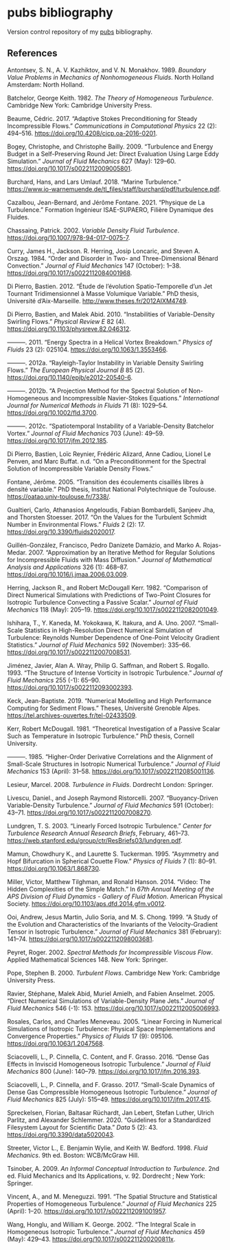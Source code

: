 # pubs bibliography

Version control repository of my [pubs](https://github.com/pubs/pubs)
bibliography.

## References

Antontsev, S. N., A. V. Kazhiktov, and V. N. Monakhov. 1989. _Boundary
Value Problems in Mechanics of Nonhomogeneous Fluids_. North Holland
Amsterdam: North Holland.

Batchelor, George Keith. 1982. _The Theory of Homogeneous Turbulence_.
Cambridge New York: Cambridge University Press.

Beaume, Cédric. 2017. “Adaptive Stokes Preconditioning for Steady
Incompressible Flows.” _Communications in Computational Physics_ 22 (2):
494–516. <https://doi.org/10.4208/cicp.oa-2016-0201>.

Bogey, Christophe, and Christophe Bailly. 2009. “Turbulence and Energy
Budget in a Self-Preserving Round Jet: Direct Evaluation Using Large
Eddy Simulation.” _Journal of Fluid Mechanics_ 627 (May): 129–60.
<https://doi.org/10.1017/s0022112009005801>.

Burchard, Hans, and Lars Umlauf. 2018. “Marine Turbulence.”
<https://www.io-warnemuende.de/tl_files/staff/burchard/pdf/turbulence.pdf>.

Cazalbou, Jean-Bernard, and Jérôme Fontane. 2021. “Physique de La
Turbulence.” Formation Ingénieur ISAE-SUPAERO, Filière Dynamique des
Fluides.

Chassaing, Patrick. 2002. _Variable Density Fluid Turbulence_.
<https://doi.org/10.1007/978-94-017-0075-7>.

Curry, James H., Jackson. R. Herring, Josip Loncaric, and Steven A.
Orszag. 1984. “Order and Disorder in Two- and Three-Dimensional Bénard
Convection.” _Journal of Fluid Mechanics_ 147 (October): 1–38.
<https://doi.org/10.1017/s0022112084001968>.

Di Pierro, Bastien. 2012. “Étude de l’évolution Spatio-Temporelle d’un
Jet Tournant Tridimensionnel à Masse Volumique Variable.” PhD thesis,
Université d’Aix-Marseille. <http://www.theses.fr/2012AIXM4749>.

Di Pierro, Bastien, and Malek Abid. 2010. “Instabilities of
Variable-Density Swirling Flows.” _Physical Review E_ 82 (4).
<https://doi.org/10.1103/physreve.82.046312>.

———. 2011. “Energy Spectra in a Helical Vortex Breakdown.” _Physics of
Fluids_ 23 (2): 025104. <https://doi.org/10.1063/1.3553466>.

———. 2012a. “Rayleigh-Taylor Instability in Variable Density Swirling
Flows.” _The European Physical Journal B_ 85 (2).
<https://doi.org/10.1140/epjb/e2012-20540-6>.

———. 2012b. “A Projection Method for the Spectral Solution of
Non-Homogeneous and Incompressible Navier-Stokes Equations.”
_International Journal for Numerical Methods in Fluids_ 71 (8): 1029–54.
<https://doi.org/10.1002/fld.3700>.

———. 2012c. “Spatiotemporal Instability of a Variable-Density Batchelor
Vortex.” _Journal of Fluid Mechanics_ 703 (June): 49–59.
<https://doi.org/10.1017/jfm.2012.185>.

Di Pierro, Bastien, Loïc Reynier, Frédéric Alizard, Anne Cadiou, Lionel
Le Penven, and Marc Buffat. n.d. “On a Preconditionment for the Spectral
Solution of Incompressible Variable Density Flows.”

Fontane, Jérôme. 2005. “Transition des écoulements cisaillés libres à
densité variable.” PhD thesis, Institut National Polytechnique de
Toulouse. <https://oatao.univ-toulouse.fr/7338/>.

Gualtieri, Carlo, Athanasios Angeloudis, Fabian Bombardelli, Sanjeev
Jha, and Thorsten Stoesser. 2017. “On the Values for the Turbulent
Schmidt Number in Environmental Flows.” _Fluids_ 2 (2): 17.
<https://doi.org/10.3390/fluids2020017>.

Guillén-González, Francisco, Pedro Danizete Damázio, and Marko A.
Rojas-Medar. 2007. “Approximation by an Iterative Method for Regular
Solutions for Incompressible Fluids with Mass Diffusion.” _Journal of
Mathematical Analysis and Applications_ 326 (1): 468–87.
<https://doi.org/10.1016/j.jmaa.2006.03.009>.

Herring, Jackson R., and Robert McDougall Kerr. 1982. “Comparison of
Direct Numerical Simulations with Predictions of Two-Point Closures for
Isotropic Turbulence Convecting a Passive Scalar.” _Journal of Fluid
Mechanics_ 118 (May): 205–19.
<https://doi.org/10.1017/s0022112082001049>.

Ishihara, T., Y. Kaneda, M. Yokokawa, K. Itakura, and A. Uno. 2007.
“Small-Scale Statistics in High-Resolution Direct Numerical Simulation
of Turbulence: Reynolds Number Dependence of One-Point Velocity Gradient
Statistics.” _Journal of Fluid Mechanics_ 592 (November): 335–66.
<https://doi.org/10.1017/s0022112007008531>.

Jiménez, Javier, Alan A. Wray, Philip G. Saffman, and Robert S. Rogallo. 1993. “The Structure of Intense Vorticity in Isotropic Turbulence.”
_Journal of Fluid Mechanics_ 255 (-1): 65–90.
<https://doi.org/10.1017/s0022112093002393>.

Keck, Jean-Baptiste. 2019. “Numerical Modelling and High Performance
Computing for Sediment Flows.” Theses, Université Grenoble Alpes.
<https://tel.archives-ouvertes.fr/tel-02433509>.

Kerr, Robert McDougall. 1981. “Theoretical Investigation of a Passive
Scalar Such as Temperature in Isotropic Turbulence.” PhD thesis, Cornell
University.

———. 1985. “Higher-Order Derivative Correlations and the Alignment of
Small-Scale Structures in Isotropic Numerical Turbulence.” _Journal of
Fluid Mechanics_ 153 (April): 31–58.
<https://doi.org/10.1017/s0022112085001136>.

Lesieur, Marcel. 2008. _Turbulence in Fluids_. Dordrecht London:
Springer.

Livescu, Daniel., and Joseph Raymond Ristorcelli. 2007. “Buoyancy-Driven
Variable-Density Turbulence.” _Journal of Fluid Mechanics_ 591
(October): 43–71. <https://doi.org/10.1017/s0022112007008270>.

Lundgren, T. S. 2003. “Linearly Forced Isotropic Turbulence.” _Center
for Turbulence Research Annual Research Briefs_, February, 461–73.
<https://web.stanford.edu/group/ctr/ResBriefs03/lundgren.pdf>.

Mamun, Chowdhury K., and Laurette S. Tuckerman. 1995. “Asymmetry and
Hopf Bifurcation in Spherical Couette Flow.” _Physics of Fluids_ 7 (1):
80–91. <https://doi.org/10.1063/1.868730>.

Miller, Victor, Matthew Tilghman, and Ronald Hanson. 2014. “Video: The
Hidden Complexities of the Simple Match.” In _67th Annual Meeting of the
APS Division of Fluid Dynamics - Gallery of Fluid Motion_. American
Physical Society. <https://doi.org/10.1103/aps.dfd.2014.gfm.v0012>.

Ooi, Andrew, Jesus Martin, Julio Soria, and M. S. Chong. 1999. “A Study
of the Evolution and Characteristics of the Invariants of the
Velocity-Gradient Tensor in Isotropic Turbulence.” _Journal of Fluid
Mechanics_ 381 (February): 141–74.
<https://doi.org/10.1017/s0022112098003681>.

Peyret, Roger. 2002. _Spectral Methods for Incompressible Viscous Flow_.
Applied Mathematical Sciences 148. New York: Springer.

Pope, Stephen B. 2000. _Turbulent Flows_. Cambridge New York: Cambridge
University Press.

Ravier, Stéphane, Malek Abid, Muriel Amielh, and Fabien Anselmet. 2005.
“Direct Numerical Simulations of Variable-Density Plane Jets.” _Journal
of Fluid Mechanics_ 546 (-1): 153.
<https://doi.org/10.1017/s0022112005006993>.

Rosales, Carlos, and Charles Meneveau. 2005. “Linear Forcing in
Numerical Simulations of Isotropic Turbulence: Physical Space
Implementations and Convergence Properties.” _Physics of Fluids_ 17 (9): 095106. <https://doi.org/10.1063/1.2047568>.

Sciacovelli, L., P. Cinnella, C. Content, and F. Grasso. 2016. “Dense
Gas Effects in Inviscid Homogeneous Isotropic Turbulence.” _Journal of
Fluid Mechanics_ 800 (June): 140–79.
<https://doi.org/10.1017/jfm.2016.393>.

Sciacovelli, L., P. Cinnella, and F. Grasso. 2017. “Small-Scale Dynamics
of Dense Gas Compressible Homogeneous Isotropic Turbulence.” _Journal of
Fluid Mechanics_ 825 (July): 515–49.
<https://doi.org/10.1017/jfm.2017.415>.

Spreckelsen, Florian, Baltasar Rüchardt, Jan Lebert, Stefan Luther,
Ulrich Parlitz, and Alexander Schlemmer. 2020. “Guidelines for a
Standardized Filesystem Layout for Scientific Data.” _Data_ 5 (2): 43.
<https://doi.org/10.3390/data5020043>.

Streeter, Victor L., E. Benjamin Wylie, and Keith W. Bedford. 1998.
_Fluid Mechanics_. 9th ed. Boston: WCB/McGraw Hill.

Tsinober, A. 2009. _An Informal Conceptual Introduction to Turbulence_.
2nd ed. Fluid Mechanics and Its Applications, v. 92. Dordrecht ; New
York: Springer.

Vincent, A., and M. Meneguzzi. 1991. “The Spatial Structure and
Statistical Properties of Homogeneous Turbulence.” _Journal of Fluid
Mechanics_ 225 (April): 1–20.
<https://doi.org/10.1017/s0022112091001957>.

Wang, Honglu, and William K. George. 2002. “The Integral Scale in
Homogeneous Isotropic Turbulence.” _Journal of Fluid Mechanics_ 459
(May): 429–43. <https://doi.org/10.1017/s002211200200811x>.
